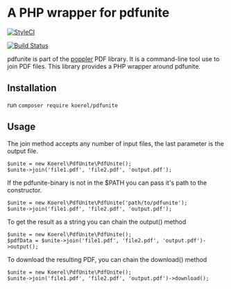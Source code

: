 # A PHP wrapper for pdfunite

[![StyleCI](https://styleci.io/repos/110376362/shield?branch=master)](https://styleci.io/repos/110376362)

[![Build Status](https://travis-ci.org/koerel/pdfunite.svg?branch=develop)](https://travis-ci.org/koerel/pdfunite)

pdfunite is part of the [poppler](https://poppler.freedesktop.org/) PDF library.
It is a command-line tool use to join PDF files.
This library provides a PHP wrapper around pdfunite.

## Installation

run `composer require koerel/pdfunite`

## Usage

The join method accepts any number of input files, the last parameter is the output file.
```pdf
$unite = new Koerel\PdfUnite\PdfUnite();
$unite->join('file1.pdf', 'file2.pdf', 'output.pdf');
```
If the pdfunite-binary is not in the $PATH you can pass it's path to the constructor.
```pdf
$unite = new Koerel\PdfUnite\PdfUnite('path/to/pdfunite');
$unite->join('file1.pdf', 'file2.pdf', 'output.pdf');
```
To get the result as a string you can chain the output() method
```pdf
$unite = new Koerel\PdfUnite\PdfUnite();
$pdfData = $unite->join('file1.pdf', 'file2.pdf', 'output.pdf')->output();
```
To download the resulting PDF, you can chain the download() method
```pdf
$unite = new Koerel\PdfUnite\PdfUnite();
$unite->join('file1.pdf', 'file2.pdf', 'output.pdf')->download();
```